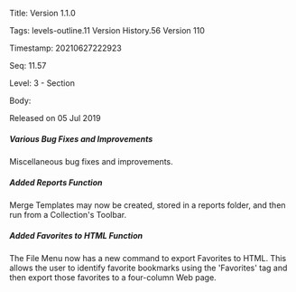 Title:  Version 1.1.0

Tags:   levels-outline.11 Version History.56 Version 110

Timestamp: 20210627222923

Seq:    11.57

Level:  3 - Section

Body: 

Released on 05 Jul 2019
 
##### Various Bug Fixes and Improvements

Miscellaneous bug fixes and improvements. 

 
##### Added Reports Function

Merge Templates may now be created, stored in a reports folder, and then run from a Collection's Toolbar. 

 
##### Added Favorites to HTML Function

The File Menu now has a new command to export Favorites to HTML. This allows the user to identify favorite bookmarks using the 'Favorites' tag and then export those favorites to a four-column Web page.
